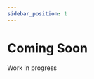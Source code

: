 ```yaml
---
sidebar_position: 1
---
```


# Coming Soon

<!-- **Node.js 16.6.0 or newer is required.**

## On a existing project

```bash npm2yarn
$ npm install @nestjs-line/messaging @line/bot-sdk
``` -->

Work in progress

